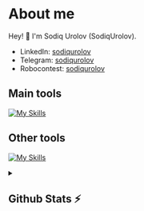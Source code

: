 # About me
<p>Hey! 👋 I'm Sodiq Urolov (SodiqUrolov).</p>

- LinkedIn:                            [sodiqurolov](https://www.linkedin.com/in/sodiquralov/)
- Telegram:                           [sodiqurolov](https://t.me/Urolov_7)
- Robocontest:                        [sodiqurolov](https://robocontest.uz/profile/urolov11)
## Main tools
[![My Skills](https://skillicons.dev/icons?i=python,c#,github)](https://skillicons.dev)

## Other tools
[![My Skills](https://skillicons.dev/icons?i=git,vscode)](https://skillicons.dev)

<details>
  <summary><b><h2>Github Stats ⚡️ <h2></b></summary>
  <a href="https://github.com/SodiqUrolov">
    <p align="left">
      <img src="https://github-profile-summary-cards.vercel.app/api/cards/profile-details?username=SodiqUrolov&theme=github_dark">
      <img align="left" src="https://github-profile-summary-cards.vercel.app/api/cards/stats?username=SodiqUrolov&theme=github_dark">
      <img align="left" src="https://github-profile-summary-cards.vercel.app/api/cards/productive-time?username=SodiqUrolov&theme=github_dark&utcOffset=5"><br>
    </p>
  </a> 
</details>
